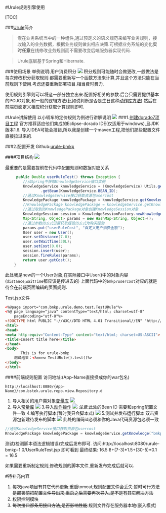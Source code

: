#Urule规则引擎使用

[TOC]

###[Urule](http://www.bstek.com/products/urule)简介
>嵌在业务系统当中的一种组件,通过预定义的语义规范来编写业务规则，接收输入的业务数据，根据业务规则做出相应决策.可根据业务系统的变化**实时任意**在线修改业务规则而不需要改变后端服务器实现代码.

>Urule底层基于Spring和Hibernate.

    

###使用场景
举例说明:用户消费积分
![](http://wiki.bsdn.org/download/attachments/71532859/F9F5F2CD-ACE9-4026-8C34-D7C8A4844227.png?version=1&modificationDate=1434355537000&api=v2&effects=border-simple,shadow-kn)
积分规则可能随时会做更改,一般做法是每次修改积分获取规则.都需要重新写一个函数方法来计算,并且这个方法只能在当前规则下使用.考虑还要重新部署项目.相当费时费力.

使用规则引擎则可以将这一部分独立出来.配置好相关的参数.后台只需要提供基本的POJO对象,和一般的逻辑方法(比如说判断是否是生日这种[动作库方法](http://wiki.bsdn.org/pages/viewpage.action?pageId=69828714)).然后在前端页面定义相应积分获取计算规则即可.

#Urule讲解使用
以小轿车的定价规则为例进行讲解说明
![](http://7xor08.com1.z0.glb.clouddn.com/bmkp_2016.7.11.png)
###1.[创建dorado7项目工程](http://wiki.bsdn.org/pages/viewpage.action?pageId=8356049)
官方推荐适应他们集成的Eclipse-dorado IDE(仅适用于windows),且JDK版本1.6.
导入IDEA可能会报错,所以我是创建一个maven工程,把他们那些配置文件直接拉过来的.


###2.配置开发
Github:[urule-bmkp](https://github.com/jiang7462582/urule-bmkp)

####项目结构
![](http://7xor08.com1.z0.glb.clouddn.com/urlue-bmkp-struct.png)

最重要的是需要提前在代码中配置规则和数据对应关系
```java
	 public Double userRuleTest() throws Exception {
        //从Spring中获取KnowledgeService接口实例
        KnowledgeService knowledgeService = (KnowledgeService) Utils.getApplicationContext()
                .getBean(KnowledgeService.BEAN_ID);
        //通过KnowledgeService接口获取资源包usercost
        KnowledgePackage knowledgePackage = knowledgeService.getKnowledge("bmkp/usercost");
        //KnowledgePackage knowledgePackage = knowledgeService.getKnowledge("rs-exp");
        //通过取到的KnowledgePackage对象创建KnowledgeSession对象
        KnowledgeSession session = KnowledgeSessionFactory.newKnowledgeSession(knowledgePackage);
        Map<String, Object> params = new HashMap<String, Object>();
        //通过参数的方式设置获取经验的方式为购买经验
        params.put("userRuleCost", "自定义用户消费金额");
        User user = new User();
        user.setDistance(7.0);
        user.setWaitTime(30L);
        user.setCost(0.0);
        session.insert(user);
        session.fireRules(params);
        return user.getCost();
    }
```

此处我是new的一个User对象,在实际接口中User()中的对象内容(`distance`,`waitTime`都应该是传进去的)
上面代码中的`bmkp/usercost`对应的就是待会在前端页面编辑的页面规则.

Test.jsp文件
```html
<%@page import="com.bmkp.urule.demo.test.TestURule"%>
<%@ page language="java" contentType="text/html; charset=utf-8"
    pageEncoding="utf-8"%>
<!DOCTYPE html PUBLIC "-//W3C//DTD HTML 4.01 Transitional//EN" "http://www.w3.org/TR/html4/loose.dtd">
<html>
<head>
<meta http-equiv="Content-Type" content="text/html; charset=US-ASCII">
<title>Insert title here</title>
</head>
<body>
       This is for urule-bmkp
	测试结果：<%=new TestURule().test()%>
</body>
</html>
```

####前端规则配置
访问地址:(App-Name直接换成你的war包名)
```http
http://localhost:8080/{App-Name}/com.bstek.urule.repo.view.Repository.d
```
1. 导入相关的用户类对象[变量库](http://wiki.bsdn.org/pages/viewpage.action?pageId=69828686)
![](http://7xor08.com1.z0.glb.clouddn.com/urule-bmkp-bianliang.png)
2. 导入[常量库](http://wiki.bsdn.org/pages/viewpage.action?pageId=69828690)
![](http://7xor08.com1.z0.glb.clouddn.com/urule-bmkp-changliang.png)
3.导入[动作操作](http://wiki.bsdn.org/pages/viewpage.action?pageId=69828714)
![](http://7xor08.com1.z0.glb.clouddn.com/urule-bmkp-action.png)
*注意*:此处的Bean ID 需要和spring配置文件一致
4.编写执行脚本(暂时我只会脚本式)
![](http://7xor08.com1.z0.glb.clouddn.com/urule-bmkp-jiaoben.png)
5.测试并发布运行脚本
 双击资源包新建待发布的脚本
![](http://7xor08.com1.z0.glb.clouddn.com/urule-bmkp-fabu.png) 
此处的编码id必须和你的Java代码资源包必须一致
```java
//通过KnowledgeService接口获取资源包usercost
KnowledgePackage knowledgePackage = knowledgeService.getKnowledge("bmkp/usercost");
```
测试(检测脚本语法逻辑错误)完成后发布即可.
访问:http://localhost:8080/urule-bmkp-1.0/UserRuleTest.jsp 即可看到
最终结果: 16.5
8+(7-3)*1.5+(30-5)*0.1 = 16.5

如果需要重新制定规则,修改规则的脚本文件,重新发布完成后就可以.

#待补充内容
1. ~~每次java项目有其它代码更新,重启tomcat,规则配置文件会丢失.暂时可行方法是部署前把配置文件导出来,重启之后需要再次导入.是不是有其它解决方法~~
2. 权限控制模块
3. ~~每次接口都条用接口方法,是否影响性能~~:规则文件存在服务器本地(嵌入模式)





